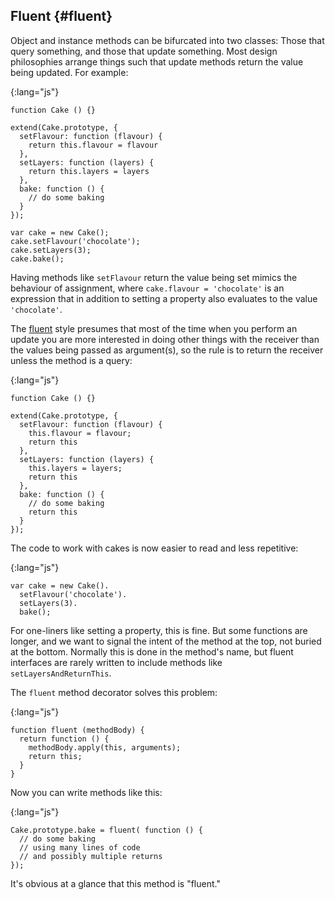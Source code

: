 ## Fluent {#fluent}

Object and instance methods can be bifurcated into two classes: Those that query something, and those that update something. Most design philosophies arrange things such that update methods return the value being updated. For example:

{:lang="js"}
~~~~~~~~
function Cake () {}

extend(Cake.prototype, {
  setFlavour: function (flavour) {
    return this.flavour = flavour
  },
  setLayers: function (layers) {
    return this.layers = layers
  },
  bake: function () {
    // do some baking
  }
});

var cake = new Cake();
cake.setFlavour('chocolate');
cake.setLayers(3);
cake.bake();
~~~~~~~~

Having methods like `setFlavour` return the value being set mimics the behaviour of assignment, where `cake.flavour = 'chocolate'` is an expression that in addition to setting a property also evaluates to the value `'chocolate'`.

The [fluent] style presumes that most of the time when you perform an update you are more interested in doing other things with the receiver than the values being passed as argument(s), so the rule is to return the receiver unless the method is a query:

{:lang="js"}
~~~~~~~~
function Cake () {}

extend(Cake.prototype, {
  setFlavour: function (flavour) {
    this.flavour = flavour;
    return this
  },
  setLayers: function (layers) {
    this.layers = layers;
    return this
  },
  bake: function () {
    // do some baking
    return this
  }
});
~~~~~~~~

The code to work with cakes is now easier to read and less repetitive:

{:lang="js"}
~~~~~~~~
var cake = new Cake().
  setFlavour('chocolate').
  setLayers(3).
  bake();
~~~~~~~~

For one-liners like setting a property, this is fine. But some functions are longer, and we want to signal the intent of the method at the top, not buried at the bottom. Normally this is done in the method's name, but fluent interfaces are rarely written to include methods like `setLayersAndReturnThis`.

[fluent]: https://en.wikipedia.org/wiki/Fluent_interface

The `fluent` method decorator solves this problem:

{:lang="js"}
~~~~~~~~
function fluent (methodBody) {
  return function () {
    methodBody.apply(this, arguments);
    return this;
  }
}
~~~~~~~~

Now you can write methods like this:

{:lang="js"}
~~~~~~~~
Cake.prototype.bake = fluent( function () {
  // do some baking
  // using many lines of code
  // and possibly multiple returns
});
~~~~~~~~

It's obvious at a glance that this method is "fluent."
